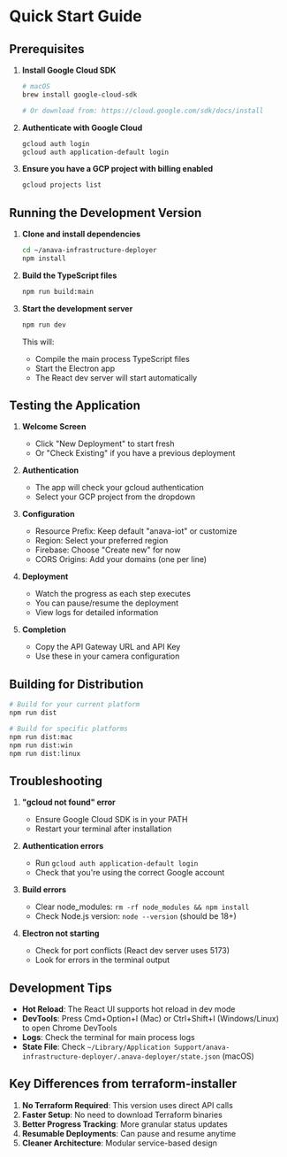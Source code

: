 # Quick Start Guide

## Prerequisites

1. **Install Google Cloud SDK**
   ```bash
   # macOS
   brew install google-cloud-sdk
   
   # Or download from: https://cloud.google.com/sdk/docs/install
   ```

2. **Authenticate with Google Cloud**
   ```bash
   gcloud auth login
   gcloud auth application-default login
   ```

3. **Ensure you have a GCP project with billing enabled**
   ```bash
   gcloud projects list
   ```

## Running the Development Version

1. **Clone and install dependencies**
   ```bash
   cd ~/anava-infrastructure-deployer
   npm install
   ```

2. **Build the TypeScript files**
   ```bash
   npm run build:main
   ```

3. **Start the development server**
   ```bash
   npm run dev
   ```

   This will:
   - Compile the main process TypeScript files
   - Start the Electron app
   - The React dev server will start automatically

## Testing the Application

1. **Welcome Screen**
   - Click "New Deployment" to start fresh
   - Or "Check Existing" if you have a previous deployment

2. **Authentication**
   - The app will check your gcloud authentication
   - Select your GCP project from the dropdown

3. **Configuration**
   - Resource Prefix: Keep default "anava-iot" or customize
   - Region: Select your preferred region
   - Firebase: Choose "Create new" for now
   - CORS Origins: Add your domains (one per line)

4. **Deployment**
   - Watch the progress as each step executes
   - You can pause/resume the deployment
   - View logs for detailed information

5. **Completion**
   - Copy the API Gateway URL and API Key
   - Use these in your camera configuration

## Building for Distribution

```bash
# Build for your current platform
npm run dist

# Build for specific platforms
npm run dist:mac
npm run dist:win
npm run dist:linux
```

## Troubleshooting

1. **"gcloud not found" error**
   - Ensure Google Cloud SDK is in your PATH
   - Restart your terminal after installation

2. **Authentication errors**
   - Run `gcloud auth application-default login`
   - Check that you're using the correct Google account

3. **Build errors**
   - Clear node_modules: `rm -rf node_modules && npm install`
   - Check Node.js version: `node --version` (should be 18+)

4. **Electron not starting**
   - Check for port conflicts (React dev server uses 5173)
   - Look for errors in the terminal output

## Development Tips

- **Hot Reload**: The React UI supports hot reload in dev mode
- **DevTools**: Press Cmd+Option+I (Mac) or Ctrl+Shift+I (Windows/Linux) to open Chrome DevTools
- **Logs**: Check the terminal for main process logs
- **State File**: Check `~/Library/Application Support/anava-infrastructure-deployer/.anava-deployer/state.json` (macOS)

## Key Differences from terraform-installer

1. **No Terraform Required**: This version uses direct API calls
2. **Faster Setup**: No need to download Terraform binaries
3. **Better Progress Tracking**: More granular status updates
4. **Resumable Deployments**: Can pause and resume anytime
5. **Cleaner Architecture**: Modular service-based design
